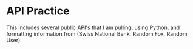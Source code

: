 # API Practice
 This includes several public API's that I am pulling, using Python, and formatting information from (Swiss National Bank, Random Fox, Random User).
